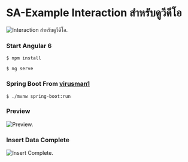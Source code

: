 # SA-Example Interaction สำหรับดูวีดีโอ 

![Interaction สำหรับดูวีดีโอ.](https://uc2dac910719bda0fd35abfbeeae.previews.dropboxusercontent.com/p/thumb/AAOnSx6jshd8_yqkbZ54xs3_G3as5x2l4eulN8XP09TcmWZVyDBoj8h3U755qKWUVvRIX7ElnpXsv2P1RZFa-LtVzlgFw9NMdStpAlm6N7N37hislckh_Baq9OYx43gatWO81mqiMCeMzZmYGyY0q9veKpHAKH2CbNCZXqDm7YEK39R3gYpkzPojTp1iDQ70Om8w5lpRD1nAq1Q_ganfLCp5uSZNraCJyIdf4MGaixrHJg/p.png?size=2048x1536&size_mode=3)

### Start Angular 6

    $ npm install    
    
    $ ng serve
 

### Spring Boot From [virusman1](https://github.com/virusman1/SA-Springboot-Simple)

    $ ./mvnw spring-boot:run
    
### Preview

![Preview.](https://github.com/tanapon395/SA-Example/blob/master/preview.png?raw=true)

### Insert Data Complete

![Insert Complete.](https://github.com/tanapon395/SA-Example/blob/master/insert.PNG?raw=true)
